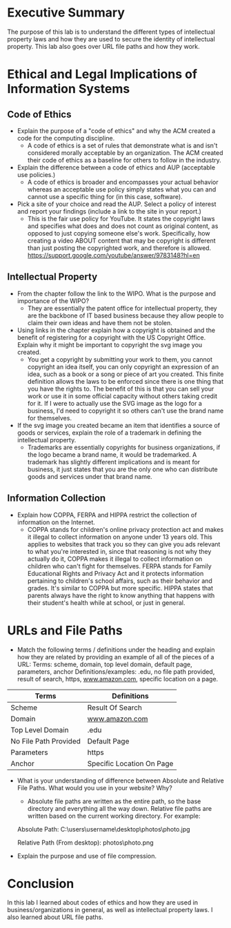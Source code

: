 # Executive Summary
The purpose of this lab is to understand the different types of intellectual property laws and how they are used to secure the identity of intellectual property.
This lab also goes over URL file paths and how they work.
# Ethical and Legal Implications of Information Systems
## Code of Ethics
* Explain the purpose of a "code of ethics" and why the ACM created a code for the computing discipline.
   * A code of ethics is a set of rules that demonstrate what is and isn't considered morally acceptable by an organization. The ACM created their code of ethics as a baseline for others to follow in the industry. 
* Explain the difference between a code of ethics and AUP (acceptable use policies.) 
   * A code of ethics is broader and encompasses your actual behavior whereas an acceptable use policy simply states what you can and cannot use a specific thing for (in this case, software). 
* Pick a site of your choice and read the AUP.  Select a policy of interest and report your findings (include a link to the site in your report.) 
    * This is the fair use policy for YouTube. It states the copyright laws and specifies what does and does not count as original content, as opposed to just copying someone else's work. Specifically, how creating a video ABOUT content that may be copyright is different than just posting the copyrighted work, and therefore is allowed. 
    https://support.google.com/youtube/answer/9783148?hl=en

## Intellectual Property
* From the chapter follow the link to the WIPO.  What is the purpose and importance of the WIPO? 
  * They are essentially the patent office for intellectual property, they are the backbone of IT based business because they allow people to claim their own ideas and have them not be stolen. 
* Using links in the chapter explain how a copyright is obtained and the benefit of registering for a copyright with the US Copyright Office. Explain why it might be important to copyright the svg image you created. 
    * You get a copyright by submitting your work to them, you cannot copyright an idea itself, you can only copyright an expression of an idea, such as a book or a song or piece of art you created. This finite definition allows the laws to be enforced since there is one thing that you have the rights to. The benefit of this is that you can sell your work or use it in some official capacity without others taking credit for it. If I were to actually use the SVG image as the logo for a business, I'd need to copyright it so others can't use the brand name for themselves. 
* If the svg image you created became an item that identifies a source of goods or services, explain the role of a trademark in defining the intellectual property. 
    * Trademarks are essentially copyrights for business organizations, if the logo became a brand name, it would be trademarked. A trademark has slightly different implications and is meant for business, it just states that you are the only one who can distribute goods and services under that brand name.
 
## Information Collection
* Explain how COPPA, FERPA and HIPPA restrict the collection of information on the Internet. 
    * COPPA stands for children's online privacy protection act and makes it illegal to collect information on anyone under 13 years old. This applies to websites that track you so they can give you ads relevant to what you're interested in, since that reasoning is not why they actually do it, COPPA makes it illegal to collect information on children who can't fight for themselves. 
    FERPA stands for Family Educational Rights and Privacy Act and it protects information pertaining to children's school affairs, such as their behavior and grades. 
    It's similar to COPPA but more specific.
    HIPPA states that parents always have the right to know anything that happens with their student's health while at school, or just in general.

# URLs and File Paths
* Match the following terms / definitions under the heading and explain how they are related by providing an example of all of the pieces of a URL: 
Terms: scheme, domain, top level domain, default page, parameters, anchor 
Definitions/examples: .edu, no file path provided, result of search, https, www.amazon.com, specific location on a page. 

| Terms | Definitions |
| --- | --- |
| Scheme | Result Of Search |
| Domain | www.amazon.com |
| Top Level Domain | .edu |
| No File Path Provided | Default Page |
| Parameters | https |
| Anchor | Specific Location On Page |

* What is your understanding of difference between Absolute and Relative File Paths. What would you use in your website? Why?
    * Absolute file paths are written as the entire path, so the base directory and everything all the way down. Relative file paths are written based on the current working directory. 
    For example:
    
    Absolute Path: C:\users\username\desktop\photos\photo.jpg
    
    Relative Path (From desktop): photos\photo.png

* Explain the purpose and use of file compression.

# Conclusion
In this lab I learned about codes of ethics and how they are used in business/organizations in general, as well as intellectual property laws. 
I also learned about URL file paths.
